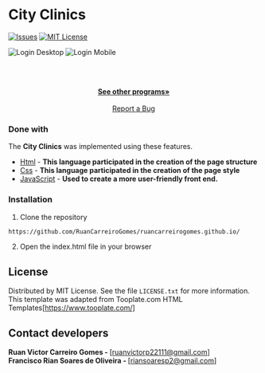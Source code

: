# City Clinics

<!-- PROJECT SHIELDS -->
[![Issues][issues-shield]][issues-url]
[![MIT License][license-shield]][license-url]

![Login Desktop](https://github.com/RuanCarreiroGomes/ruancarreirogomes.github.io/blob/main/WebContent/images/login.gif)
![Login Mobile](https://github.com/RuanCarreiroGomes/ruancarreirogomes.github.io/blob/main/WebContent/images/login2.gif)

<!-- PROJECT LOGO -->
<br />
<p align="center">
    <br />
    <a href="https://github.com/RuanCarreiroGomes"><strong>See other programs»</strong></a>
    <br />
    <br />
    <a href="https://github.com/RuanCarreiroGomes/ruancarreirogomes.github.io/issues">Report a Bug</a>
  </p>
</p>

### Done with

The <strong>City Clinics</strong> was implemented using these features.

* [Html](https://www.w3.org/TR/html52/) - <strong>This language participated in the creation of the page structure</strong>
* [Css](https://www.w3c.br/divulgacao/guiasreferencia/css2/) - <strong>This language participated in the creation of the page style</strong>
* [JavaScript](https://developer.mozilla.org/pt-BR/docs/Web/JavaScript) - <strong>Used to create a more user-friendly front end.</strong>


### Installation

1. Clone the repository
```sh
https://github.com/RuanCarreiroGomes/ruancarreirogomes.github.io/
```
2. Open the index.html file in your browser


<!-- LICENSE -->
## License

Distributed by MIT License. See the file `LICENSE.txt` for more information.<br>
This template was adapted from Tooplate.com HTML Templates[https://www.tooplate.com/]

<!-- CONTACT -->
## Contact developers

<strong>Ruan Victor Carreiro Gomes - </strong> [ruanvictorp22111@gmail.com] <br>
<strong>Francisco Rian Soares de Oliveira - </strong> [riansoaresp2@gmail.com]

<!-- MARKDOWN LINKS & IMAGES -->
[issues-shield]: https://img.shields.io/github/issues/othneildrew/Best-README-Template.svg?style=flat-square
[issues-url]: https://github.com/NICKNAME_DO_SEU_GITHUB/NOME_DESSE_REPOSITORIO/issues
[license-shield]: https://img.shields.io/github/license/othneildrew/Best-README-Template.svg?style=flat-square
[license-url]: https://github.com/NICKNAME_DO_SEU_GITHUB/NOME_DESSE_REPOSITORIO/blob/master/LICENSE.txt
[linkedin-shield]: https://img.shields.io/badge/-LinkedIn-black.svg?style=flat-square&logo=linkedin&colorB=555
[linkedin-url]: URL_DO_SEU_LINKEDIN_AQUI

